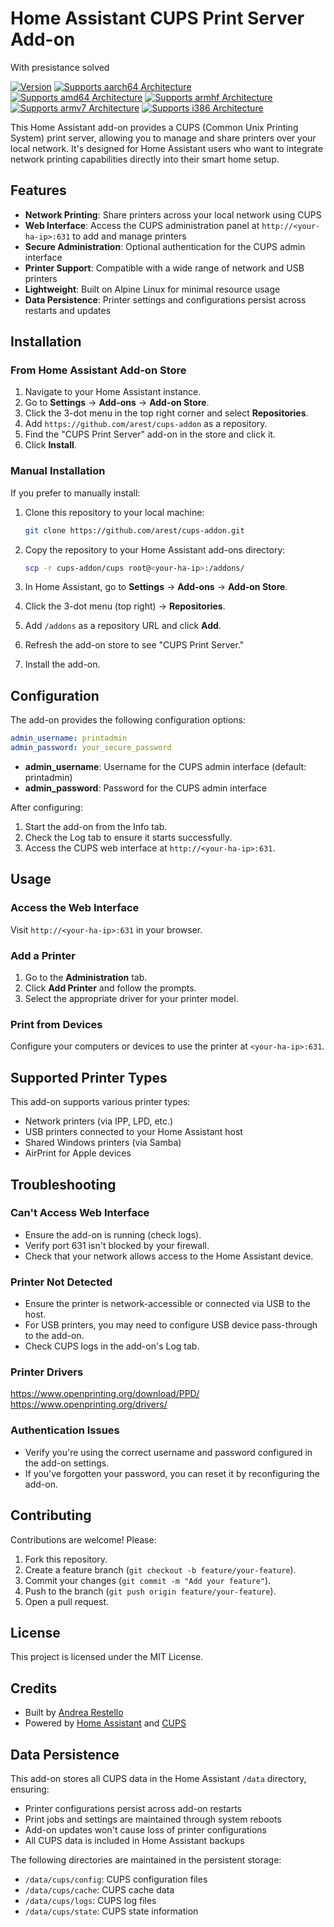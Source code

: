 # Home Assistant CUPS Print Server Add-on
With presistance solved

[![Version](https://img.shields.io/badge/version-1.0.0-blue.svg)](https://github.com/arest/cups-addon)
[![Supports aarch64 Architecture](https://img.shields.io/badge/aarch64-yes-green.svg)](https://github.com/arest/cups-addon)
[![Supports amd64 Architecture](https://img.shields.io/badge/amd64-yes-green.svg)](https://github.com/arest/cups-addon)
[![Supports armhf Architecture](https://img.shields.io/badge/armhf-yes-green.svg)](https://github.com/arest/cups-addon)
[![Supports armv7 Architecture](https://img.shields.io/badge/armv7-yes-green.svg)](https://github.com/arest/cups-addon)
[![Supports i386 Architecture](https://img.shields.io/badge/i386-yes-green.svg)](https://github.com/arest/cups-addon)

This Home Assistant add-on provides a CUPS (Common Unix Printing System) print server, allowing you to manage and share printers over your local network. It's designed for Home Assistant users who want to integrate network printing capabilities directly into their smart home setup.

## Features

- **Network Printing**: Share printers across your local network using CUPS
- **Web Interface**: Access the CUPS administration panel at `http://<your-ha-ip>:631` to add and manage printers
- **Secure Administration**: Optional authentication for the CUPS admin interface
- **Printer Support**: Compatible with a wide range of network and USB printers
- **Lightweight**: Built on Alpine Linux for minimal resource usage
- **Data Persistence**: Printer settings and configurations persist across restarts and updates

## Installation

### From Home Assistant Add-on Store

1. Navigate to your Home Assistant instance.
2. Go to **Settings** → **Add-ons** → **Add-on Store**.
3. Click the 3-dot menu in the top right corner and select **Repositories**.
4. Add `https://github.com/arest/cups-addon` as a repository.
5. Find the "CUPS Print Server" add-on in the store and click it.
6. Click **Install**.

### Manual Installation

If you prefer to manually install:

1. Clone this repository to your local machine:
   ```bash
   git clone https://github.com/arest/cups-addon.git
   ```

2. Copy the repository to your Home Assistant add-ons directory:
   ```bash
   scp -r cups-addon/cups root@<your-ha-ip>:/addons/
   ```

3. In Home Assistant, go to **Settings** → **Add-ons** → **Add-on Store**.
4. Click the 3-dot menu (top right) → **Repositories**.
5. Add `/addons` as a repository URL and click **Add**.
6. Refresh the add-on store to see "CUPS Print Server."
7. Install the add-on.

## Configuration

The add-on provides the following configuration options:

```yaml
admin_username: printadmin
admin_password: your_secure_password
```

- **admin_username**: Username for the CUPS admin interface (default: printadmin)
- **admin_password**: Password for the CUPS admin interface

After configuring:

1. Start the add-on from the Info tab.
2. Check the Log tab to ensure it starts successfully.
3. Access the CUPS web interface at `http://<your-ha-ip>:631`.

## Usage

### Access the Web Interface

Visit `http://<your-ha-ip>:631` in your browser.

### Add a Printer

1. Go to the **Administration** tab.
2. Click **Add Printer** and follow the prompts.
3. Select the appropriate driver for your printer model.

### Print from Devices

Configure your computers or devices to use the printer at `<your-ha-ip>:631`.

## Supported Printer Types

This add-on supports various printer types:

- Network printers (via IPP, LPD, etc.)
- USB printers connected to your Home Assistant host
- Shared Windows printers (via Samba)
- AirPrint for Apple devices

## Troubleshooting

### Can't Access Web Interface

- Ensure the add-on is running (check logs).
- Verify port 631 isn't blocked by your firewall.
- Check that your network allows access to the Home Assistant device.

### Printer Not Detected

- Ensure the printer is network-accessible or connected via USB to the host.
- For USB printers, you may need to configure USB device pass-through to the add-on.
- Check CUPS logs in the add-on's Log tab.


### Printer Drivers
   https://www.openprinting.org/download/PPD/
   https://www.openprinting.org/drivers/

### Authentication Issues

- Verify you're using the correct username and password configured in the add-on settings.
- If you've forgotten your password, you can reset it by reconfiguring the add-on.

## Contributing

Contributions are welcome! Please:

1. Fork this repository.
2. Create a feature branch (`git checkout -b feature/your-feature`).
3. Commit your changes (`git commit -m "Add your feature"`).
4. Push to the branch (`git push origin feature/your-feature`).
5. Open a pull request.

## License

This project is licensed under the MIT License.

## Credits

- Built by [Andrea Restello](https://github.com/arest)
- Powered by [Home Assistant](https://www.home-assistant.io/) and [CUPS](https://www.cups.org/)

## Data Persistence

This add-on stores all CUPS data in the Home Assistant `/data` directory, ensuring:

- Printer configurations persist across add-on restarts
- Print jobs and settings are maintained through system reboots
- Add-on updates won't cause loss of printer configurations
- All CUPS data is included in Home Assistant backups

The following directories are maintained in the persistent storage:
- `/data/cups/config`: CUPS configuration files
- `/data/cups/cache`: CUPS cache data
- `/data/cups/logs`: CUPS log files
- `/data/cups/state`: CUPS state information

